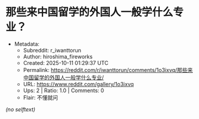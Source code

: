 # 那些来中国留学的外国人一般学什么专业？

- Metadata:
  - Subreddit: r_iwanttorun
  - Author: hiroshima_fireworks
  - Created: 2025-10-11 01:29:37 UTC
  - Permalink: https://reddit.com/r/iwanttorun/comments/1o3ixvq/那些来中国留学的外国人一般学什么专业/
  - URL: https://www.reddit.com/gallery/1o3ixvq
  - Ups: 2 | Ratio: 1.0 | Comments: 0
  - Flair: 不懂就问

_(no selftext)_
